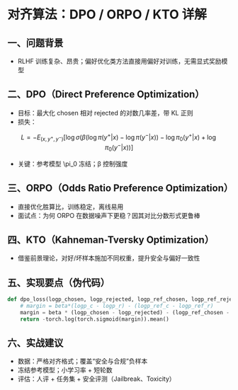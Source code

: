 # 对齐算法：DPO / ORPO / KTO 详解

## 一、问题背景
- RLHF 训练复杂、昂贵；偏好优化类方法直接用偏好对训练，无需显式奖励模型

## 二、DPO（Direct Preference Optimization）
- 目标：最大化 chosen 相对 rejected 的对数几率差，带 KL 正则
- 损失：
```math
L = - E_{(x,y^+,y^-)} [\log \sigma(\beta (\log \pi(y^+|x)-\log \pi(y^-|x)) - \log \pi_0(y^+|x)+\log \pi_0(y^-|x))]
```
- 关键：参考模型 \pi_0 冻结；β 控制强度

## 三、ORPO（Odds Ratio Preference Optimization）
- 直接优化胜算比，训练稳定，离线易用
- 面试点：为何 ORPO 在数据噪声下更稳？因其对比分数形式更鲁棒

## 四、KTO（Kahneman-Tversky Optimization）
- 借鉴前景理论，对好/坏样本施加不同权重，提升安全与偏好一致性

## 五、实现要点（伪代码）
```python
def dpo_loss(logp_chosen, logp_rejected, logp_ref_chosen, logp_ref_rejected, beta=0.1):
    # margin = beta*(logp_c - logp_r) - (logp_ref_c - logp_ref_r)
    margin = beta * (logp_chosen - logp_rejected) - (logp_ref_chosen - logp_ref_rejected)
    return -torch.log(torch.sigmoid(margin)).mean()
```

## 六、实战建议
- 数据：严格对齐格式；覆盖“安全与合规”负样本
- 冻结参考模型；小学习率 + 短轮数
- 评估：人评 + 任务集 + 安全评测（Jailbreak、Toxicity）
